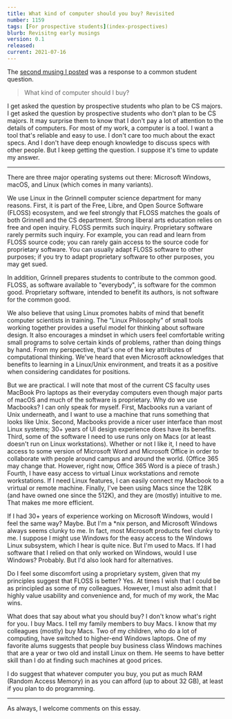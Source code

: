 ```yaml
---
title: What kind of computer should you buy? Revisited
number: 1159
tags: [For prospective students](index-prospectives)
blurb: Revisitng early musings
version: 0.1
released: 
current: 2021-07-16
---
```

The [second musing I posted](buy-computer) was a response to a common student
question.

> What kind of computer should I buy?

I get asked the question by prospective students who plan to be CS majors.
I get asked the question by prospective students who don't plan to be CS
majors.  It may surprise them to know that I don't pay a lot of attention
to the details of computers.  For most of my work, a computer is a tool.
I want a tool that's reliable and easy to use.  I don't care too much about
the exact specs.  And I don't have deep enough knowledge to discuss specs
with other people.  But I keep getting the question.  I suppose it's time
to update my answer.

---

There are three major operating systems out there: Microsoft Windows,
macOS, and Linux (which comes in many variants).

We use Linux in the Grinnell computer science department for many
reasons.  First, it is part of the Free, Libre, and Open Source
Software (FLOSS) ecosystem, and we feel strongly that FLOSS matches
the goals of both Grinnell and the CS department.  Strong liberal
arts education relies on free and open inquiry.  FLOSS permits such
inquiry.  Proprietary software rarely permits such inquiry.  For
example, you can read and learn from FLOSS source code; you can
rarely gain access to the source code for proprietary software.  You
can usually adapt FLOSS software to other purposes; if you try to
adapt proprietary software to other purposes, you may get sued.

In addition, Grinnell prepares students to contribute to the common
good.  FLOSS, as software available to "everybody", is software for
the common good.  Proprietary software, intended to benefit its
authors, is not software for the common good.

We also believe that using Linux promotes habits of mind that
benefit computer scientists in training.  The "Linux Philosophy"
of small tools working together provides a useful model for thinking
about software design.  It also encourages a mindset in which users feel
comfortable writing small programs to solve certain kinds of problems,
rather than doing things by hand.  From my perspective, that's one of the
key attributes of computational thinking.  We've heard that even Microsoft
acknowledges that benefits to learning in a Linux/Unix environment,
and treats it as a positive when considering candidates for positions.

But we are practical.  I will note that most of the current CS
faculty uses MacBook Pro laptops as their everyday computers even
though major parts of macOS and much of the software is proprietary.
Why do we use Macbooks?  I can only speak for myself.  First,
Macbooks run a variant of Unix underneath, and I want to use a
machine that runs something that looks like Unix.  Second, Macbooks
provide a nicer user interface than most Linux systems; 30+ years
of UI design experience does have its benefits.  Third, some of the
software I need to use runs only on Macs (or at least doesn't run
on Linux workstations).  Whether or not I like it, I need to have
access to some version of Microsoft Word and Microsoft Office in
order to collaborate with people around campus and around the world.
(Office 365 may change that.  However, right now, Office 365 Word
is a piece of trash.)  Fourth, I have easy access to virtual Linux
workstations and remote workstations. If I need Linux features, I
can easily connect my Macbook to a vrirtual or remote machine.
Finally, I've been using Macs since the 128K (and have owned one
since the 512K), and they are (mostly) intuitive to me.  That makes
me more efficient.

If I had 30+ years of experience working on Microsoft Windows, would
I feel the same way?  Maybe.  But I'm a *nix person, and Microsoft
Windows always seems clunky to me.  In fact, most Microsoft products
feel clunky to me.  I suppose I might use Windows for the easy
access to the Windows Linux subsystem, which I hear is quite nice.
But I'm used to Macs.  If I had software that I relied on that only
worked on Windows, would I use Windows?  Probably.  But I'd also
look hard for alternatives.

Do I feel some discomfort using a proprietary system, given that my
principles suggest that FLOSS is better?  Yes.  At times I wish that I
could be as principled as some of my colleagues.  However, I must also
admit that I highly value usability and convenience and, for much of my
work, the Mac wins.

What does that say about what you should buy?  I don't know what's
right for you.  I buy Macs.  I tell my family members to buy Macs.
I know that my colleagues (mostly) buy Macs.  Two of my children,
who do a lot of computing, have switched to higher-end Windows laptops.
One of my favorite alums suggests that people buy business class Windows
machines that are a year or two old and install Linux on them.  He
seems to have better skill than I do at finding such machines at good
prices.

I do suggest that whatever computer you buy, you put as much RAM 
(Random Access Memory) in as you can afford (up to about 32 GB),
at least if you plan to do programming.

---

As always, I welcome comments on this essay.
